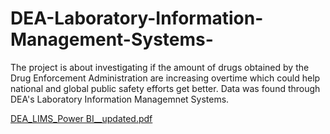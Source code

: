 # DEA-Laboratory-Information-Management-Systems-
The project is about investigating if the amount of drugs obtained by the Drug Enforcement Administration are increasing overtime which could help national and global public safety efforts get better. Data was found through DEA's Laboratory Information Managemnet Systems.

[DEA_LIMS_Power BI__updated.pdf](https://github.com/user-attachments/files/16008669/DEA_LIMS_Power.BI__updated.pdf)
